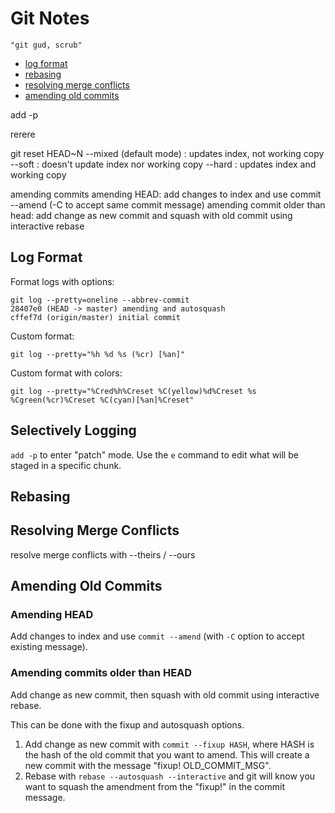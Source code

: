 # Git Notes
`"git gud, scrub"`

- [log format](#log-format)
- [rebasing](#rebasing)
- [resolving merge conflicts](#resolving-merge-conflicts)
- [amending old commits](#amending-old-commits)

add -p

rerere

git reset HEAD~N
--mixed (default mode) : updates index, not working copy
--soft : doesn't update index nor working copy
--hard : updates index and working copy

amending commits
amending HEAD: add changes to index and use commit --amend (-C to accept same commit message)
amending commit older than head: add change as new commit and squash with old commit using interactive rebase

## Log Format
Format logs with options:
```
git log --pretty=oneline --abbrev-commit
28407e0 (HEAD -> master) amending and autosquash
cffef7d (origin/master) initial commit
```

Custom format:
```
git log --pretty="%h %d %s (%cr) [%an]"
```

Custom format with colors:
```
git log --pretty="%Cred%h%Creset %C(yellow)%d%Creset %s %Cgreen(%cr)%Creset %C(cyan)[%an]%Creset"
```
## Selectively Logging
`add -p` to enter "patch" mode.
Use the `e` command to edit what will be staged in a specific chunk.


## Rebasing

## Resolving Merge Conflicts
resolve merge conflicts with --theirs / --ours

## Amending Old Commits

### Amending HEAD
Add changes to index and use `commit --amend` (with `-C` option to accept existing message).

### Amending commits older than HEAD
Add change as new commit, then squash with old commit using interactive rebase. 

This can be done with the fixup and autosquash options.

1. Add change as new commit with `commit --fixup HASH`, where HASH is the hash of the old commit that you want to amend. This will create a new commit with the message "fixup! OLD_COMMIT_MSG".
2. Rebase with `rebase --autosquash --interactive` and git will know you want to squash the amendment from the "fixup!" in the commit message.
